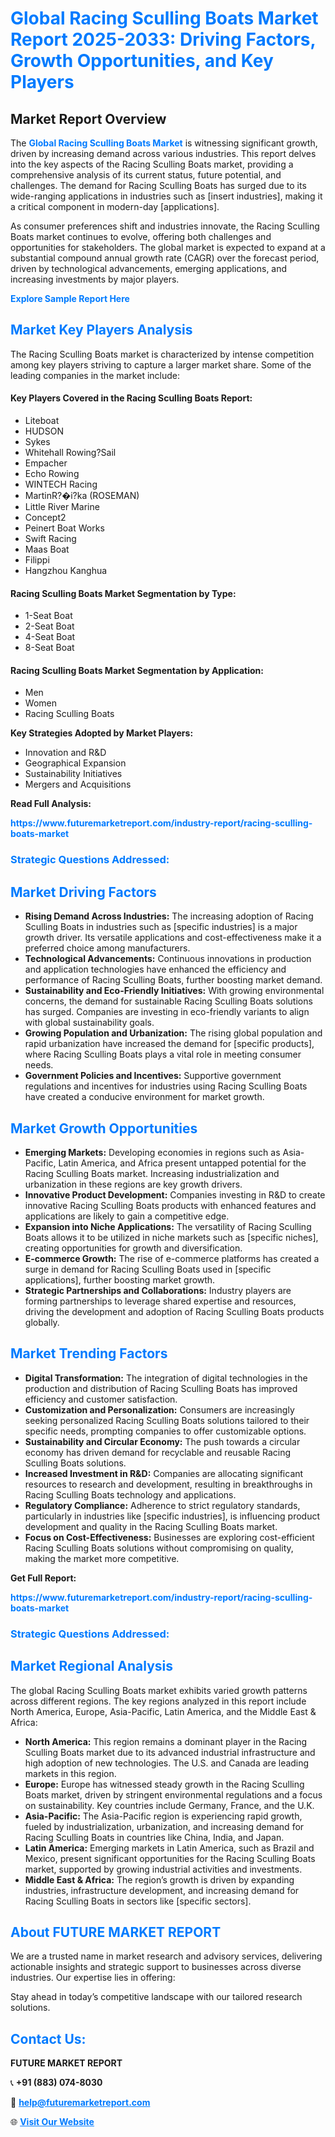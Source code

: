 <h1 style="color: #007BFF;">Global Racing Sculling Boats Market Report 2025-2033: Driving Factors, Growth Opportunities, and Key Players</h1>

<section id="overview">
<h2>Market Report Overview</h2>
<p>The <a href="https://www.futuremarketreport.com/industry-report/racing-sculling-boats-market" style="color: #007BFF; text-decoration: none;"><strong>Global Racing Sculling Boats Market</strong></a> is witnessing significant growth, driven by increasing demand across various industries. This report delves into the key aspects of the Racing Sculling Boats market, providing a comprehensive analysis of its current status, future potential, and challenges. The demand for Racing Sculling Boats has surged due to its wide-ranging applications in industries such as [insert industries], making it a critical component in modern-day [applications].</p>
<p>As consumer preferences shift and industries innovate, the Racing Sculling Boats market continues to evolve, offering both challenges and opportunities for stakeholders. The global market is expected to expand at a substantial compound annual growth rate (CAGR) over the forecast period, driven by technological advancements, emerging applications, and increasing investments by major players.</p>
</section>

<section id="overview">
<p><a href="https://www.futuremarketreport.com/request-sample/reportId=127815" style="color: #007BFF; text-decoration: none;"><strong>Explore Sample Report Here</strong></a></p>
</section>

<section id="key-players">
<h2 style="color: #007BFF;">Market Key Players Analysis</h2>
<p>The Racing Sculling Boats market is characterized by intense competition among key players striving to capture a larger market share. Some of the leading companies in the market include:</p>
<h4>Key Players Covered in the Racing Sculling Boats Report:</h4>
<ul><li>Liteboat</li><li>HUDSON</li><li>Sykes</li><li>Whitehall Rowing?Sail</li><li>Empacher</li><li>Echo Rowing</li><li>WINTECH Racing</li><li>MartinR?�i?ka (ROSEMAN)</li><li>Little River Marine</li><li>Concept2</li><li>Peinert Boat Works</li><li>Swift Racing</li><li>Maas Boat</li><li>Filippi</li><li>Hangzhou Kanghua</li></ul>
<h4>Racing Sculling Boats Market Segmentation by Type:</h4>
<ul><li>1-Seat Boat</li><li>2-Seat Boat</li><li>4-Seat Boat</li><li>8-Seat Boat</li></ul>

<h4>Racing Sculling Boats Market Segmentation by Application:</h4>
<ul><li>Men</li><li>Women</li><li>Racing Sculling Boats</li></ul>
<p><strong>Key Strategies Adopted by Market Players:</strong></p>
<ul>
<li>Innovation and R&D</li>
<li>Geographical Expansion</li>
<li>Sustainability Initiatives</li>
<li>Mergers and Acquisitions</li>
</ul>
</section>

<section>
<p><strong>Read Full Analysis: </strong></p><a href="https://www.futuremarketreport.com/industry-report/racing-sculling-boats-market" style="color: #007BFF; text-decoration: none;"><strong>https://www.futuremarketreport.com/industry-report/racing-sculling-boats-market</strong></a>
<h3 style="color: #007BFF;">Strategic Questions Addressed:</h3>
</section>

<section id="driving-factors">
<h2 style="color: #007BFF;">Market Driving Factors</h2>
<ul>
<li><strong>Rising Demand Across Industries:</strong> The increasing adoption of Racing Sculling Boats in industries such as [specific industries] is a major growth driver. Its versatile applications and cost-effectiveness make it a preferred choice among manufacturers.</li>
<li><strong>Technological Advancements:</strong> Continuous innovations in production and application technologies have enhanced the efficiency and performance of Racing Sculling Boats, further boosting market demand.</li>
<li><strong>Sustainability and Eco-Friendly Initiatives:</strong> With growing environmental concerns, the demand for sustainable Racing Sculling Boats solutions has surged. Companies are investing in eco-friendly variants to align with global sustainability goals.</li>
<li><strong>Growing Population and Urbanization:</strong> The rising global population and rapid urbanization have increased the demand for [specific products], where Racing Sculling Boats plays a vital role in meeting consumer needs.</li>
<li><strong>Government Policies and Incentives:</strong> Supportive government regulations and incentives for industries using Racing Sculling Boats have created a conducive environment for market growth.</li>
</ul>
</section>

<section id="growth-opportunities">
<h2 style="color: #007BFF;">Market Growth Opportunities</h2>
<ul>
<li><strong>Emerging Markets:</strong> Developing economies in regions such as Asia-Pacific, Latin America, and Africa present untapped potential for the Racing Sculling Boats market. Increasing industrialization and urbanization in these regions are key growth drivers.</li>
<li><strong>Innovative Product Development:</strong> Companies investing in R&D to create innovative Racing Sculling Boats products with enhanced features and applications are likely to gain a competitive edge.</li>
<li><strong>Expansion into Niche Applications:</strong> The versatility of Racing Sculling Boats allows it to be utilized in niche markets such as [specific niches], creating opportunities for growth and diversification.</li>
<li><strong>E-commerce Growth:</strong> The rise of e-commerce platforms has created a surge in demand for Racing Sculling Boats used in [specific applications], further boosting market growth.</li>
<li><strong>Strategic Partnerships and Collaborations:</strong> Industry players are forming partnerships to leverage shared expertise and resources, driving the development and adoption of Racing Sculling Boats products globally.</li>
</ul>
</section>

<section id="trending-factors">
<h2 style="color: #007BFF;">Market Trending Factors</h2>
<ul>
<li><strong>Digital Transformation:</strong> The integration of digital technologies in the production and distribution of Racing Sculling Boats has improved efficiency and customer satisfaction.</li>
<li><strong>Customization and Personalization:</strong> Consumers are increasingly seeking personalized Racing Sculling Boats solutions tailored to their specific needs, prompting companies to offer customizable options.</li>
<li><strong>Sustainability and Circular Economy:</strong> The push towards a circular economy has driven demand for recyclable and reusable Racing Sculling Boats solutions.</li>
<li><strong>Increased Investment in R&D:</strong> Companies are allocating significant resources to research and development, resulting in breakthroughs in Racing Sculling Boats technology and applications.</li>
<li><strong>Regulatory Compliance:</strong> Adherence to strict regulatory standards, particularly in industries like [specific industries], is influencing product development and quality in the Racing Sculling Boats market.</li>
<li><strong>Focus on Cost-Effectiveness:</strong> Businesses are exploring cost-efficient Racing Sculling Boats solutions without compromising on quality, making the market more competitive.</li>
</ul>
</section>

<section>
<p><strong>Get Full Report: </strong></p><a href="https://www.futuremarketreport.com/industry-report/racing-sculling-boats-market" style="color: #007BFF; text-decoration: none;"><strong>https://www.futuremarketreport.com/industry-report/racing-sculling-boats-market</strong></a>
<h3 style="color: #007BFF;">Strategic Questions Addressed:</h3>
</section>


<section id="regional-analysis">
<h2 style="color: #007BFF;">Market Regional Analysis</h2>
<p>The global Racing Sculling Boats market exhibits varied growth patterns across different regions. The key regions analyzed in this report include North America, Europe, Asia-Pacific, Latin America, and the Middle East & Africa:</p>
<ul>
<li><strong>North America:</strong> This region remains a dominant player in the Racing Sculling Boats market due to its advanced industrial infrastructure and high adoption of new technologies. The U.S. and Canada are leading markets in this region.</li>
<li><strong>Europe:</strong> Europe has witnessed steady growth in the Racing Sculling Boats market, driven by stringent environmental regulations and a focus on sustainability. Key countries include Germany, France, and the U.K.</li>
<li><strong>Asia-Pacific:</strong> The Asia-Pacific region is experiencing rapid growth, fueled by industrialization, urbanization, and increasing demand for Racing Sculling Boats in countries like China, India, and Japan.</li>
<li><strong>Latin America:</strong> Emerging markets in Latin America, such as Brazil and Mexico, present significant opportunities for the Racing Sculling Boats market, supported by growing industrial activities and investments.</li>
<li><strong>Middle East & Africa:</strong> The region’s growth is driven by expanding industries, infrastructure development, and increasing demand for Racing Sculling Boats in sectors like [specific sectors].</li>
</ul>
</section>

<footer>
<h2 style="color: #007BFF;">About FUTURE MARKET REPORT</h2>
<p>We are a trusted name in market research and advisory services, delivering actionable insights and strategic support to businesses across diverse industries. Our expertise lies in offering:</p>

<p>Stay ahead in today’s competitive landscape with our tailored research solutions.</p>

<h2 style="color: #007BFF;">Contact Us:</h2>
<p><strong>FUTURE MARKET REPORT</strong></p>
<p>📞 <strong>+91 (883) 074-8030</strong></p>
<p>📧 <strong><a href="mailto:help@futuremarketreport.com" style="color: #007BFF;">help@futuremarketreport.com</a></strong></p>
<p>🌐 <strong><a href="https://www.futuremarketreport.com/" style="color: #007BFF;">Visit Our Website</a></strong></p>
</footer>